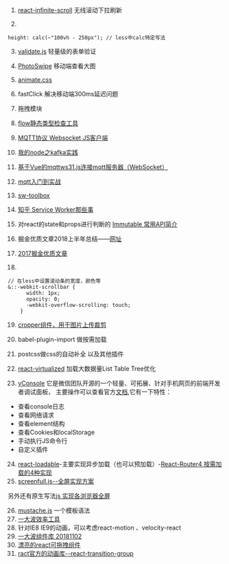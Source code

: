 
1. [react-infinite-scroll](https://www.npmjs.com/package/react-infinite-scroll)
无线滚动下拉刷新

2.   
```
height: calc(~"100vh - 250px"); // less中calc特定写法
```

3. [validate.js](https://github.com/rickharrison/validate.js)
 轻量级的表单验证

4. [PhotoSwipe](https://github.com/dimsemenov/PhotoSwipe)
移动端查看大图

5. [animate.css](https://github.com/daneden/animate.css)

6. fastClick  解决移动端300ms延迟问题
7. 拖拽模块

8. [flow静态类型检查工具](https://blog.csdn.net/fen747042796/article/details/68945984)

9. [MQTT协议 Websocket JS客户端](https://blog.csdn.net/Leytton/article/details/51896951)


10. [我的node之kafka实践](https://blog.csdn.net/yxz1025/article/details/51281427)

11. [基于Vue的mqttws31.js连接mqtt服务器（WebSocket）](https://blog.csdn.net/pkj123456/article/details/78874879)
12. [mqtt入门到实战](http://dataguild.org/?p=6817)
13. [sw-toolbox](https://blog.nfz.moe/archives/sw-toolbox-practice.html) 
14. [知乎 Service Worker那些事](https://zhuanlan.zhihu.com/p/20040372?columnSlug=FrontendMagazine)


15. 对react的state和props进行判断的
[Immutable 常用API简介](https://segmentfault.com/a/1190000010676878)

16. 掘金优质文章2018上半年总结——[网址](https://juejin.im/post/5b3adfe2e51d4555b17e85df)
17. [2017掘金优质文章](https://juejin.im/post/5a3b56b4518825089e501fe1)
18. 
```
// 在less中设置滚动条的宽度，颜色等
&::-webkit-scrollbar {
      width: 1px;
      opacity: 0;
      -webkit-overflow-scrolling: touch;
    }
```

19. [cropper组件，用于图片上传裁剪](http://fengyuanchen.github.io/cropper/)

20. babel-plugin-import 做按需加载
21. postcss做css的自动补全  以及其他插件
22. [react-virtualized](https://github.com/bvaughn/react-virtualized) 加载大数据量List Table  Tree优化
23.  [vConsole](https://juejin.im/entry/5b58f07a5188251abf41646f?utm_source=gold_browser_extension) 它是微信团队开源的一个轻量、可拓展、针对手机网页的前端开发者调试面板，
主要操作可以查看官方[文档](https://github.com/Tencent/vConsole),它有一下特性：
- 查看console日志
- 查看网络请求
- 查看element结构
- 查看Cookies和localStorage
- 手动执行JS命令行
- 自定义插件

24. [react-loadable](https://github.com/jamiebuilds/react-loadable?utm_source=gold_browser_extension)-主要实现异步加载（也可以预加载）-[React-Router4 按需加载的4种实现](https://www.cnblogs.com/alan2kat/p/7754846.html)
25. [screenfull.js--全屏实现方案](https://github.com/sindresorhus/screenfull.js#readme)

另外还有原生写法[js 实现各浏览器全屏](https://blog.csdn.net/m0_37885651/article/details/79231670)

26. [mustache.js](https://github.com/janl/mustache.js)  一个模板语法
27. [一大波效率工具](https://juejin.im/post/5af0021e518825671547926e)
28. 针对IE8  IE9的动画，可以考虑react-motion 、velocity-react 
29. [一大波组件库 20181102](https://panjiachen.github.io/awesome-bookmarks/repository/#%E5%89%8D%E7%AB%AF)
30. [漂亮的react可拖拽组件](https://github.com/atlassian/react-beautiful-dnd?utm_source=gold_browser_extension)
31. [ract官方的动画库--react-transition-group](https://segmentfault.com/a/1190000015487495)